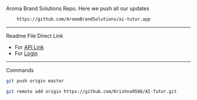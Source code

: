 Aroma Brand Solutions Repo. Here we push all our updates

```sh
    https://github.com/AromaBrandSolutions/ai-tutor.app
```

---
Readme File Direct Link
- For [API Link](https://github.com/Krishna9588/AI-Tutor/blob/0a9de427308281476482e99081bc62413224492d/API%20Link/readme.md)
- For [Login](https://github.com/Krishna9588/AI-Tutor/blob/0a9de427308281476482e99081bc62413224492d/Login/Readme.md)

---


Commands
```bash
git push origin master
```

```bash
git remote add origin https://github.com/Krishna9588/AI-Tutor.git
```

